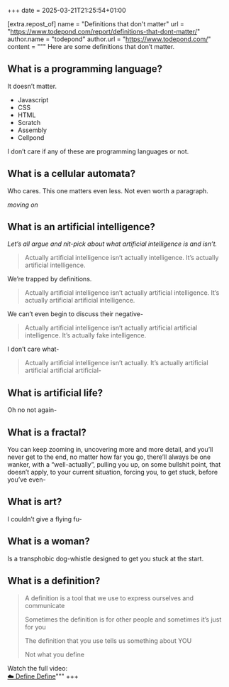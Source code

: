 +++
date = 2025-03-21T21:25:54+01:00

[extra.repost_of]
name = "Definitions that don't matter"
url = "https://www.todepond.com/report/definitions-that-dont-matter/"
author.name = "todepond"
author.url = "https://www.todepond.com/"
content = """
Here are some definitions that don’t matter.

## What is a programming language?
It doesn’t matter.

- Javascript
- CSS
- HTML
- Scratch
- Assembly
- Cellpond

I don’t care if any of these are programming languages or not.	<!-- more -->

## What is a cellular automata?
Who cares. This one matters even less. Not even worth a paragraph.

*moving on*

## What is an artificial intelligence?
*Let’s all argue and nit-pick about what artificial intelligence is and isn’t.*

> Actually artificial intelligence isn’t actually intelligence. It’s actually artificial intelligence.

We’re trapped by definitions.

> Actually artificial intelligence isn’t actually artificial intelligence. It’s actually artificial artificial intelligence.

We can’t even begin to discuss their negative-

> Actually artificial intelligence isn’t actually artificial artificial intelligence. It’s actually fake intelligence.

I don’t care what-

> Actually artificial intelligence isn’t actually. It’s actually artificial artificial artificial artificial-

## What is artificial life?
Oh no not again-

## What is a fractal?
You can keep zooming in, uncovering more and more detail, and you’ll never get to the end, no matter how far you go, there’ll always be one wanker, with a “well-actually”, pulling you up, on some bullshit point, that doesn’t apply, to your current situation, forcing you, to get stuck, before you’ve even-

## What is art?
I couldn’t give a flying fu-

## What is a woman?
Is a transphobic dog-whistle designed to get you stuck at the start.

## What is a definition?
> A definition is a tool
> that we use to express ourselves
> and communicate
>
> Sometimes the definition is for other people
> and sometimes it’s just for you
>
> The definition that you use
> tells us something about YOU
>
> Not what you define

Watch the full video:\
<a class="h-cite" href="https://youtu.be/ZMklf0vUl18">☁️ Define Define</a>"""
+++
